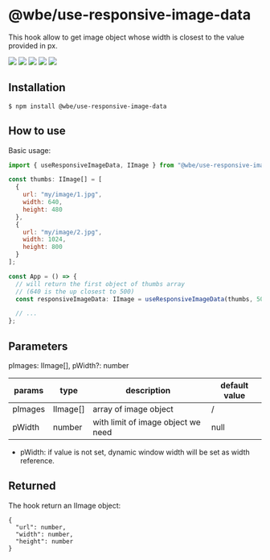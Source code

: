 # @wbe/use-responsive-image-data

This hook allow to get image object whose width is closest to the value provided in px.

![](https://img.shields.io/npm/v/@wbe/use-responsive-image-data/latest.svg)
![](https://img.shields.io/bundlephobia/minzip/@wbe/use-responsive-image-data.svg)
![](https://img.shields.io/david/willybrauner/libraries.svg?path=packages%2Freact-hooks%2Fuse-responsive-image-data)
![](https://img.shields.io/npm/dt/@wbe/use-responsive-image-data.svg)
![](https://img.shields.io/npm/l/@wbe/use-responsive-image-data.svg)

## Installation

```shell script
$ npm install @wbe/use-responsive-image-data
```

## How to use

Basic usage:

```jsx
import { useResponsiveImageData, IImage } from "@wbe/use-responsive-image-data";

const thumbs: IImage[] = [
  {
    url: "my/image/1.jpg",
    width: 640,
    height: 480
  },
  {
    url: "my/image/2.jpg",
    width: 1024,
    height: 800
  }
];

const App = () => {
  // will return the first object of thumbs array
  // (640 is the up closest to 500)
  const responsiveImageData: IImage = useResponsiveImageData(thumbs, 500);

  // ...
};
```

## Parameters

pImages: IImage[], pWidth?: number

| params  | type     | description                        | default value |
| ------- | -------- | ---------------------------------- | ------------- |
| pImages | IImage[] | array of image object              | /             |
| pWidth  | number   | with limit of image object we need | null          |

- pWidth: if value is not set, dynamic window width will be set as width reference.

## Returned

The hook return an IImage object:

```
{
  "url": number,
  "width": number,
  "height": number
}
```
